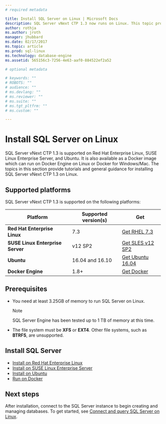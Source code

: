 ```yaml
---
# required metadata

title: Install SQL Server on Linux | Microsoft Docs
description: SQL Server vNext CTP 1.3 now runs on Linux. This topic provides an overview on how to install SQL Server on Linux with links to the guides for specific platforms. 
author: rothja 
ms.author: jroth 
manager: jhubbard
ms.date: 02/17/2017
ms.topic: article
ms.prod: sql-linux
ms.technology: database-engine
ms.assetid: 565156c3-7256-4e63-aaf0-884522ef2a52

# optional metadata

# keywords: ""
# ROBOTS: ""
# audience: ""
# ms.devlang: ""
# ms.reviewer: ""
# ms.suite: ""
# ms.tgt_pltfrm: ""
# ms.custom: ""

---
```

# Install SQL Server on Linux

SQL Server vNext CTP 1.3 is supported on Red Hat Enterprise Linux, SUSE Linux Enterprise Server, and Ubuntu. It is also available as a Docker image which can run on Docker Engine on Linux or Docker for Windows/Mac. The topics in this section provide tutorials and general guidance for installing SQL Server vNext CTP 1.3 on Linux. 

## Supported platforms

SQL Server vNext CTP 1.3 is supported on the following platforms:

| Platform | Supported version(s) | Get
|-----|-----|-----
| **Red Hat Enterprise Linux** | 7.3 | [Get RHEL 7.3](http://access.redhat.com/products/red-hat-enterprise-linux/evaluation)
| **SUSE Linux Enterprise Server** | v12 SP2 | [Get SLES v12 SP2](https://www.suse.com/products/server)
| **Ubuntu** | 16.04 and 16.10| [Get Ubuntu 16.04](http://www.ubuntu.com/download/server)
| **Docker Engine** | 1.8+ | [Get Docker](http://www.docker.com/products/overview)

## Prerequisites 

- You need at least 3.25GB of memory to run SQL Server on Linux.

    > [!NOTE] 
    > SQL Server Engine has been tested up to 1 TB of memory at this time.

- The file system must be **XFS** or **EXT4**. Other file systems, such as **BTRFS**, are unsupported. 

## <a id="platforms"></a> Install SQL Server

- [Install on Red Hat Enterprise Linux](sql-server-linux-setup-red-hat.md)
- [Install on SUSE Linux Enterprise Server](sql-server-linux-setup-suse-linux-enterprise-server.md)
- [Install on Ubuntu](sql-server-linux-setup-ubuntu.md)
- [Run on Docker](sql-server-linux-setup-docker.md)

## Next steps

After installation, connect to the SQL Server instance to begin creating and managing databases. To get started, see [Connect and query SQL Server on Linux](sql-server-linux-connect-and-query-sqlcmd.md).
